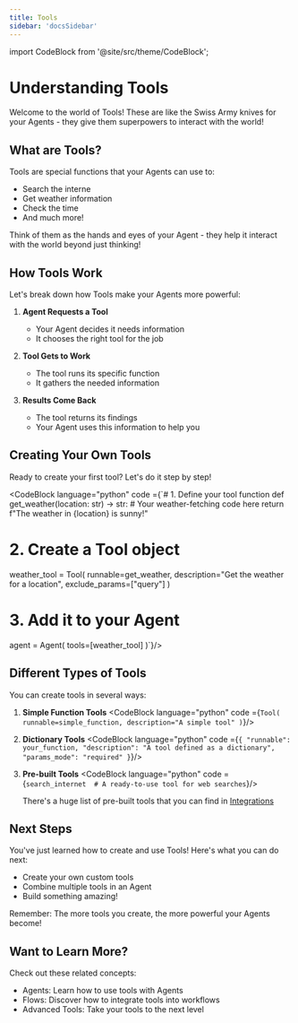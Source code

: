 ```yaml
---
title: Tools
sidebar: 'docsSidebar'
---
```

import CodeBlock from '@site/src/theme/CodeBlock';

# Understanding Tools

Welcome to the world of Tools! These are like the Swiss Army knives for your Agents - they give them superpowers to interact with the world!

## What are Tools?

Tools are special functions that your Agents can use to:
- Search the interne
- Get weather information
- Check the time
- And much more!

Think of them as the hands and eyes of your Agent - they help it interact with the world beyond just thinking!

## How Tools Work

Let's break down how Tools make your Agents more powerful:

1. **Agent Requests a Tool**
   - Your Agent decides it needs information
   - It chooses the right tool for the job

2. **Tool Gets to Work**
   - The tool runs its specific function
   - It gathers the needed information

3. **Results Come Back**
   - The tool returns its findings
   - Your Agent uses this information to help you

## Creating Your Own Tools 

Ready to create your first tool? Let's do it step by step!

<CodeBlock language="python" code ={`# 1. Define your tool function
def get_weather(location: str) -> str:
    # Your weather-fetching code here
    return f"The weather in {location} is sunny!"

# 2. Create a Tool object
weather_tool = Tool(
    runnable=get_weather,
    description="Get the weather for a location",
    exclude_params=["query"]
)

# 3. Add it to your Agent
agent = Agent(
    tools=[weather_tool]
)`}/>

## Different Types of Tools 

You can create tools in several ways:

1. **Simple Function Tools**
<CodeBlock language="python" code ={`Tool(
    runnable=simple_function,
    description="A simple tool"
    )`}/>

2. **Dictionary Tools**
<CodeBlock language="python" code ={`{
    "runnable": your_function,
    "description": "A tool defined as a dictionary",
    "params_mode": "required"
    }`}/>

3. **Pre-built Tools** 
    <CodeBlock language="python" code ={`search_internet  # A ready-to-use tool for web searches`}/>

    There's a huge list of pre-built tools that you can find in [Integrations](/integrations)

## Next Steps

You've just learned how to create and use Tools! Here's what you can do next:

- Create your own custom tools
- Combine multiple tools in an Agent
- Build something amazing!

Remember: The more tools you create, the more powerful your Agents become!

## Want to Learn More?

Check out these related concepts:
- Agents: Learn how to use tools with Agents
- Flows: Discover how to integrate tools into workflows
- Advanced Tools: Take your tools to the next level